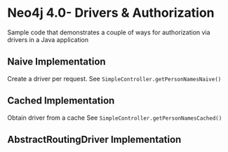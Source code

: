 # Neo4j 4.0- Drivers & Authorization

Sample code that demonstrates a couple of ways for authorization via drivers in a Java application

## Naive Implementation

Create a driver per request.
See `SimpleController.getPersonNamesNaive()`

## Cached Implementation

Obtain driver from a cache
See `SimpleController.getPersonNamesCached()`

## AbstractRoutingDriver Implementation